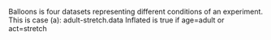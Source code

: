Balloons is four datasets representing different conditions of an experiment. This is case (a): adult-stretch.data Inflated is true if age=adult or act=stretch

